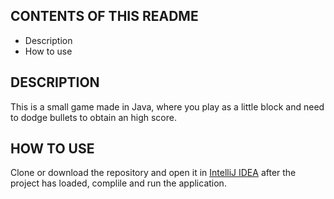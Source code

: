 CONTENTS OF THIS README
---------------------

 * Description
 * How to use


DESCRIPTION
------------

This is a small game made in Java, where you play as a little block and need to dodge bullets to obtain an high score.

HOW TO USE
---------------------

Clone or download the repository and open it in [IntelliJ IDEA](https://www.jetbrains.com/idea/) after the project has loaded, complile and run the application.


 


